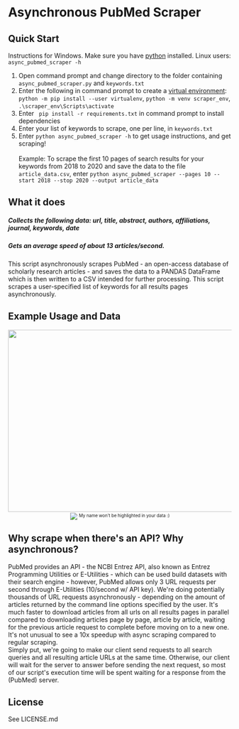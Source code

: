 # Asynchronous PubMed Scraper

## Quick Start
Instructions for Windows. Make sure you have [python](https://www.python.org/downloads/) installed. Linux users: ```async_pubmed_scraper -h``` <br>
1) Open command prompt and change directory to the folder containing ```async_pubmed_scraper.py``` and ```keywords.txt```
2) Enter the following in command prompt to create a [virtual environment](https://packaging.python.org/guides/installing-using-pip-and-virtual-environments/):<br> ```python -m pip install --user virtualenv```, ```python -m venv scraper_env```, ```.\scraper_env\Scripts\activate``` <br>
3) Enter ``` pip install -r requirements.txt``` in command prompt to install dependencies<br>
4) Enter your list of keywords to scrape, one per line, in ```keywords.txt``` <br>
5) Enter ```python async_pubmed_scraper -h``` to get usage instructions, and get scraping! <br> <br>
Example: To scrape the first 10 pages of search results for your keywords from 2018 to 2020 and save the data to the file ```article_data.csv```, enter ```python async_pubmed_scraper --pages 10 --start 2018 --stop 2020 --output article_data``` <br>

## What it does 
##### Collects the following data: url, title, abstract, authors, affiliations, journal, keywords, date <br>
##### Gets an average speed of about 13 articles/second. <br>
This script asynchronously scrapes PubMed - an open-access database of scholarly research articles -
and saves the data to a PANDAS DataFrame which is then written to a CSV intended for further processing.
This script scrapes a user-specified list of keywords for all results pages asynchronously. 

## Example Usage and Data
<p align="center">
  <img src="https://raw.githubusercontent.com/IliaZenkov/async-pubmed-scraper/master/example/cli_usage_example.JPG" height=410 width=690/>
  <img align="center" src="https://raw.githubusercontent.com/IliaZenkov/async-pubmed-scraper/master/example/data_example.JPG"/> <sub><sup>My name won't be highlighted in your data :)</sup></sub>
</p>



## Why scrape when there's an API? Why asynchronous?
PubMed provides an API - the NCBI Entrez API, also known as Entrez Programming Utilities or E-Utilities - 
which can be used build datasets with their search engine - however, PubMed allows only 3 URL requests per second 
through E-Utilities (10/second w/ API key).
We're doing potentially thousands of URL requests asynchronously - depending on the amount of articles returned by the command line options specified by the user. 
It's much faster to download articles from all urls on all results pages in parallel compared to downloading articles page by page, article by article, waiting for the previous article request to complete before moving on to a new one. It's not unusual to see a 10x speedup with async scraping compared to regular scraping.  
Simply put, we're going to make our client send requests to all search queries and all resulting article URLs at the same time.
Otherwise, our client will wait for the server to answer before sending the next request, so most of our script's execution time
will be spent waiting for a response from the (PubMed) server. 

## License

See LICENSE.md


